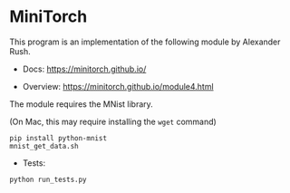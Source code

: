 # MiniTorch

This program is an implementation of the following module by Alexander Rush.

* Docs: https://minitorch.github.io/

* Overview: https://minitorch.github.io/module4.html

The module requires the MNist library.

(On Mac, this may require installing the `wget` command)

```
pip install python-mnist
mnist_get_data.sh
```


* Tests:

```python run_tests.py```

